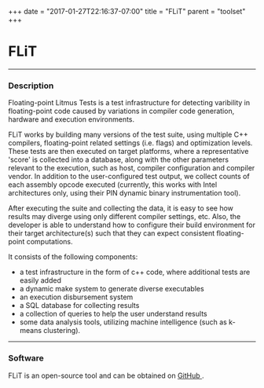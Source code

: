 +++
date = "2017-01-27T22:16:37-07:00"
title = "FLiT"
parent = "toolset"
+++

<h1>FLiT</h1>

---

### Description

Floating-point Litmus Tests is a test infrastructure for detecting varibility in floating-point code caused by variations in compiler code generation, hardware and execution environments.

FLiT works by building many versions of the test suite, using multiple C++ compilers, floating-point related settings (i.e. flags) and optimization levels. These tests are then executed on target platforms, where a representative 'score' is collected into a database, along with the other parameters relevant to the execution, such as host, compiler configuration and compiler vendor. In addition to the user-configured test output, we collect counts of each assembly opcode executed (currently, this works with Intel architectures only, using their PIN dynamic binary instrumentation tool).

After executing the suite and collecting the data, it is easy to see how results may diverge using only different compiler settings, etc. Also, the developer is able to understand how to configure their build environment for their target architecture(s) such that they can expect consistent floating-point computations.

It consists of the following components:

* a test infrastructure in the form of c++ code, where additional tests are easily added
* a dynamic make system to generate diverse executables
* an execution disbursement system
* a SQL database for collecting results
* a collection of queries to help the user understand results
* some data analysis tools, utilizing machine intelligence (such as k-means clustering).

---

### Software

FLiT is an open-source tool and can be obtained on <a class="smooth-link" title="GitHub" href="https://github.com/PRUNERS/FLiT"><u>GitHub</u> <i class="fa fa-github"></i></a>.